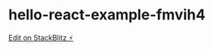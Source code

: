 # hello-react-example-fmvih4

[Edit on StackBlitz ⚡️](https://stackblitz.com/edit/hello-react-example-fmvih4)